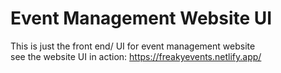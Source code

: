 # Event Management Website UI
This is just the front end/ UI for event management website<br>
see the website UI in action: https://freakyevents.netlify.app/
